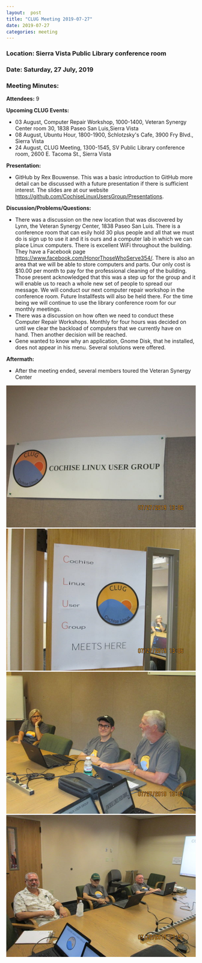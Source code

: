 ```yaml
---
layout:  post
title: "CLUG Meeting 2019-07-27"
date: 2019-07-27
categories: meeting
---
```


### Location: Sierra Vista Public Library conference room

### Date: Saturday, 27 July, 2019

### Meeting Minutes:

**Attendees:** 9

**Upcoming CLUG Events:**

 * 03 August, Computer Repair Workshop, 1000-1400, Veteran Synergy Center room 30, 1838 Paseo San Luis,Sierra Vista
 * 08 August, Ubuntu Hour, 1800-1900, Schlotzsky's Cafe, 3900 Fry Blvd., Sierra Vista
 * 24 August, CLUG Meeting, 1300-1545, SV Public Library conference room, 2600 E. Tacoma St., Sierra Vista

**Presentation:**

 * GitHub by Rex Bouwense.  This was a basic introduction to GitHub more detail can be discussed with a future presentation if there is sufficient interest.  The slides are at our website https://github.com/CochiseLinuxUsersGroup/Presentations.

**Discussion/Problems/Questions:**

 * There was a discussion on the new location that was discovered by Lynn, the Veteran Synergy Center, 1838 Paseo San Luis.  There is a conference room that can esily hold 30 plus people and all that we must do is sign up to use it and it is ours and a computer lab in which we can place Linux computers.  There is excellent WiFi throughout the building.  They have a Facebook page https://www.facebook.com/HonorThoseWhoServe354/.  There is also an area that we will be able to store computers and parts.  Our only cost is $10.00 per month to pay for the professional cleaning of the building.  Those present acknowledged that this was a step up for the group and it will enable us to reach a whole new set of people to spread our message.  We will conduct our next computer repair workshop in the conference room.  Future Installfests will also be held there.  For the time being we will continue to use the library conference room for our monthly meetings.
 * There was a discussion on how often we need to conduct these Computer Repair Workshops.  Monthly for four hours was decided on until we clear the backload of computers that we currently have on hand.  Then another decision will be reached.
 * Gene wanted to know why an application, Gnome Disk, that he installed, does not appear in his menu.  Several solutions were offered.

**Aftermath:**
 * After the meeting ended, several members toured the Veteran Synergy Center

![alt text](https://raw.githubusercontent.com/CochiseLinuxUsersGroup/CochiseLinuxUsersGroup.github.io/master/images/rsz_clug_mtg_2019-07-27_1.jpg)
![alt text](https://raw.githubusercontent.com/CochiseLinuxUsersGroup/CochiseLinuxUsersGroup.github.io/master/images/rsz_clug_mtg_2019-07-27_2.jpg)
![alt text](https://raw.githubusercontent.com/CochiseLinuxUsersGroup/CochiseLinuxUsersGroup.github.io/master/images/rsz_clug_mtg_2019-07-27_3.jpg)
![alt text](https://raw.githubusercontent.com/CochiseLinuxUsersGroup/CochiseLinuxUsersGroup.github.io/master/images/rsz_clug_mtg_2019-07-27_4.jpg)
